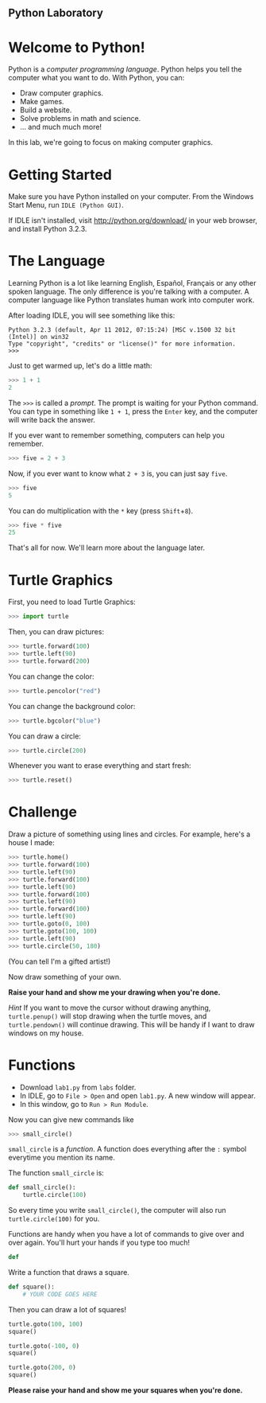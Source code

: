 Python Laboratory
---

# Welcome to Python!

Python is a *computer programming language*.
Python helps you tell the computer what you want to do.
With Python, you can:

* Draw computer graphics.
* Make games.
* Build a website.
* Solve problems in math and science.
* ... and much much more!

In this lab, we're going to focus on making computer graphics.

# Getting Started

Make sure you have Python installed on your computer.
From the Windows Start Menu, run `IDLE (Python GUI)`.

If IDLE isn't installed, visit http://python.org/download/ in your web browser, and install Python 3.2.3. 

# The Language

Learning Python is a lot like learning English, Español, Français or any other spoken language.
The only difference is you're talking with a computer.
A computer language like Python translates human work into computer work.

After loading IDLE, you will see something like this:

```
Python 3.2.3 (default, Apr 11 2012, 07:15:24) [MSC v.1500 32 bit (Intel)] on win32
Type "copyright", "credits" or "license()" for more information.
>>> 
```

Just to get warmed up, let's do a little math:
```python
>>> 1 + 1
2
```

The `>>>` is called a *prompt*. The prompt is waiting for your Python command.
You can type in something like `1 + 1`, press the `Enter` key, and the computer will write back the answer.

If you ever want to remember something, computers can help you remember.

```python
>>> five = 2 + 3
```

Now, if you ever want to know what `2 + 3` is, you can just say `five`.

```python
>>> five
5
```

You can do multiplication with the `*` key (press `Shift`+`8`).

```python
>>> five * five
25
```

That's all for now. We'll learn more about the language later.

# Turtle Graphics

First, you need to load Turtle Graphics:
    
```python
>>> import turtle
```
    
Then, you can draw pictures:
    
```python
>>> turtle.forward(100)
>>> turtle.left(90)
>>> turtle.forward(200)
```

You can change the color:
    
```python
>>> turtle.pencolor("red")
```

You can change the background color:
    
```python
>>> turtle.bgcolor("blue")
```

You can draw a circle:
```python
>>> turtle.circle(200)
```

Whenever you want to erase everything and start fresh:
```python
>>> turtle.reset()
```

# Challenge

Draw a picture of something using lines and circles.
For example, here's a house I made:

```python
>>> turtle.home()
>>> turtle.forward(100)
>>> turtle.left(90)
>>> turtle.forward(100)
>>> turtle.left(90)
>>> turtle.forward(100)
>>> turtle.left(90)
>>> turtle.forward(100)
>>> turtle.left(90)
>>> turtle.goto(0, 100)
>>> turtle.goto(100, 100)
>>> turtle.left(90)
>>> turtle.circle(50, 180)
```
(You can tell I'm a gifted artist!)

Now draw something of your own.

**Raise your hand and show me your drawing when you're done.**

*Hint* If you want to move the cursor without drawing anything, `turtle.penup()` will
stop drawing when the turtle moves, and `turtle.pendown()` will continue drawing.
This will be handy if I want to draw windows on my house.

# Functions

* Download `lab1.py` from `labs` folder.
* In IDLE, go to `File > Open` and open `lab1.py`. A new window will appear.
* In this window, go to `Run > Run Module`.

Now you can give new commands like

```python
>>> small_circle()
```

`small_circle` is a *function*. A function does everything after the `:` symbol everytime you mention its name.

The function `small_circle` is:

```python
def small_circle():
    turtle.circle(100)
```

So every time you write `small_circle()`, the computer will also run `turtle.circle(100)` for you.

Functions are handy when you have a lot of commands to give over and over again.
You'll hurt your hands if you type too much!

```python
def 
```

Write a function that draws a square.

```python
def square():
    # YOUR CODE GOES HERE
```

Then you can draw a lot of squares!

```python
turtle.goto(100, 100)
square()

turtle.goto(-100, 0)
square()

turtle.goto(200, 0)
square()
```

**Please raise your hand and show me your squares when you're done.**